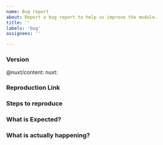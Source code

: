 ```yaml
---
name: Bug report
about: Report a bug report to help us improve the module.
title: ''
labels: 'bug'
assignees: ''

---
```


<!-- **IMPORTANT!**
Before reporting a bug, please make sure that you have read through our documentation and you think your problem is indeed an issue related to our module. -->

### Version

@nuxt/content: <!-- ex: v2.0.0 -->
nuxt: <!-- ex: v3.0.0-rc.3 -->

### Reproduction Link
<!--
A minimal test case based on one of:
- a fork of https://codesandbox.io/s/github/nuxt/content/tree/main/examples/essentials/hello-world
- a GitHub repository that can reproduce the bug
-->

### Steps to reproduce

### What is Expected?

### What is actually happening?

